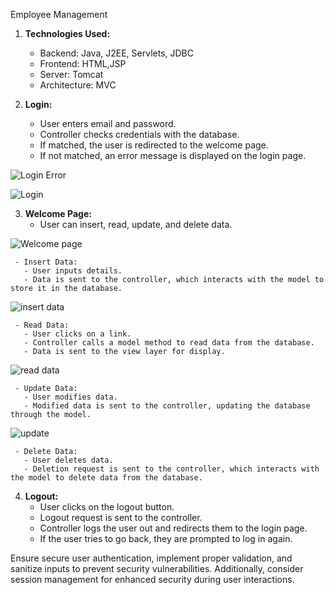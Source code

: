 Employee Management

1. **Technologies Used:**
   - Backend: Java, J2EE, Servlets, JDBC
   - Frontend: HTML,JSP
   - Server: Tomcat
   - Architecture: MVC
  







2. **Login:**
   - User enters email and password.
   - Controller checks credentials with the database.
   - If matched, the user is redirected to the welcome page.
   - If not matched, an error message is displayed on the login page.
  
![Login Error](https://github.com/pk3483899/Employmee-Management/assets/78607856/0a0eec2e-1f0c-4f2d-a6d5-cb1043b02a17)

![Login](https://github.com/pk3483899/Employmee-Management/assets/78607856/963af4ea-b305-40ac-b9aa-f19c380be1f0)





3. **Welcome Page:**
   - User can insert, read, update, and delete data.
  
![Welcome page](https://github.com/pk3483899/Employmee-Management/assets/78607856/3e54d4b3-0f8b-41c9-a25f-a1f5c0771dfd)




     - Insert Data:
       - User inputs details.
       - Data is sent to the controller, which interacts with the model to store it in the database.

![insert data](https://github.com/pk3483899/Employmee-Management/assets/78607856/1cc9fc9d-221d-4261-8221-4c1ca2483f63)


       
     - Read Data:
       - User clicks on a link.
       - Controller calls a model method to read data from the database.
       - Data is sent to the view layer for display.

![read data](https://github.com/pk3483899/Employmee-Management/assets/78607856/abc4e1b9-540e-4354-8618-af85beb1ca2b)

       
     - Update Data:
       - User modifies data.
       - Modified data is sent to the controller, updating the database through the model.
       
![update](https://github.com/pk3483899/Employmee-Management/assets/78607856/afd956b6-be72-4310-99c8-97a400ed100f)


       
     - Delete Data:
       - User deletes data.
       - Deletion request is sent to the controller, which interacts with the model to delete data from the database.

4. **Logout:**
   - User clicks on the logout button.
   - Logout request is sent to the controller.
   - Controller logs the user out and redirects them to the login page.
   - If the user tries to go back, they are prompted to log in again.



Ensure secure user authentication, implement proper validation, and sanitize inputs to prevent security vulnerabilities. Additionally, consider session management for enhanced security during user interactions.
